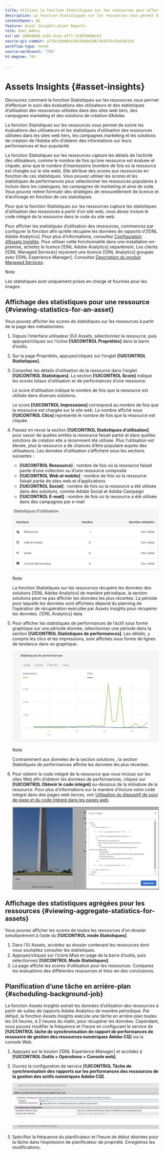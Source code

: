 ```yaml
---
title: Utilisez la fonction Statistiques sur les ressources pour effectuer le suivi de l’utilisation de vos images.
description: La fonction Statistiques sur les ressources vous permet d’effectuer le suivi des évaluations des utilisateurs et des statistiques d’utilisation des images utilisées dans les sites web tiers, les campagnes marketing et les solutions de création d’Adobe.
contentOwner: AG
feature: Asset Insights,Asset Reports
role: User,Admin
exl-id: a9604b09-1c83-4c1e-aff7-13107b898cb3
source-git-commit: a778c3bbd0e15bb7b6de2d673b4553a7bd146143
workflow-type: tm+mt
source-wordcount: '793'
ht-degree: 74%

---
```


# Assets Insights {#asset-insights}

Découvrez comment la fonction Statistiques sur les ressources vous permet d’effectuer le suivi des évaluations des utilisateurs et des statistiques d’utilisation des ressources utilisées dans des sites web tiers, des campagnes marketing et des solutions de création d’Adobe.

La fonction Statistiques sur les ressources vous permet de suivre les évaluations des utilisateurs et les statistiques d’utilisation des ressources utilisées dans les sites web tiers, les campagnes marketing et les solutions de création de l’Adobe afin d’obtenir des informations sur leurs performances et leur popularité.

La fonction Statistiques sur les ressources capture les détails de l’activité des utilisateurs, comme le nombre de fois qu’une ressource est évaluée et cliquée, ainsi que le nombre d’impressions (nombre de fois où la ressource est chargée sur le site web). Elle attribue des scores aux ressources en fonction de ces statistiques. Vous pouvez utiliser les scores et les statistiques de performances pour sélectionner les ressources populaires à inclure dans les catalogues, les campagnes de marketing et ainsi de suite. Vous pouvez même formuler des stratégies de renouvellement de licence et d’archivage en fonction de ces statistiques.

Pour que la fonction Statistiques sur les ressources capture les statistiques d’utilisation des ressources à partir d’un site web, vous devez inclure le code intégré de la ressource dans le code du site web.

Pour afficher les statistiques d’utilisation des ressources, commencez par configurer la fonction afin qu’elle récupère les données de rapports d’[!DNL Adobe Analytics]. Pour plus d’informations, consultez [Configuration d’Assets Insights](touch-ui-configuring-asset-insights.md). Pour utiliser cette fonctionnalité dans une installation on-premise, achetez le licence [!DNL Adobe Analytics] séparément. Les clients [!DNL Managed Services] reçoivent une licence [!DNL Analytics] groupée avec [!DNL Experience Manager]. Consultez [Description du produit Managed Services](https://helpx.adobe.com/fr/legal/product-descriptions/adobe-experience-manager-managed-services.html).

>[!NOTE]
>
>Les statistiques sont uniquement prises en charge et fournies pour les images.

## Affichage des statistiques pour une ressource {#viewing-statistics-for-an-asset}

Vous pouvez afficher les scores de statistiques sur les ressources à partir de la page des métadonnées.

1. Depuis l’interface utilisateur (IU) Assets, sélectionnez la ressource, puis appuyez/cliquez sur l’icône **[!UICONTROL Propriétés]** dans la barre d’outils.
1. Sur la page Propriétés, appuyez/cliquez sur l’onglet **[!UICONTROL Statistiques]**.
1. Consultez les détails d’utilisation de la ressource dans l’onglet **[!UICONTROL Statistiques]**. La section **[!UICONTROL Score]** indique les scores totaux d’utilisation et de performances d’une ressource.

   Le score d’utilisation indique le nombre de fois que la ressource est utilisée dans diverses solutions.

   Le score **[!UICONTROL Impressions]** correspond au nombre de fois que la ressource est chargée sur le site web. Le nombre affiché sous **[!UICONTROL Clics]** représente le nombre de fois que la ressource est cliquée.

1. Passez en revue la section **[!UICONTROL Statistiques d’utilisation]** pour savoir de quelles entités la ressource faisait partie et dans quelles solutions de création elle a récemment été utilisée. Plus l’utilisation est élevée, plus la ressource a de chances d’être populaire auprès des utilisateurs. Les données d’utilisation s’affichent sous les sections suivantes :

   * **[!UICONTROL Ressource]** : nombre de fois où la ressource faisait partie d’une collection ou d’une ressource composite
   * **[!UICONTROL Web et mobile]** : nombre de fois où la ressource faisait partie de sites web et d’applications
   * **[!UICONTROL Social]** : nombre de fois où la ressource a été utilisée dans des solutions, comme Adobe Social et Adobe Campaign
   * **[!UICONTROL E-mail]** : nombre de fois où la ressource a été utilisée dans des campagnes par e-mail

   ![usage_statistics](assets/usage_statistics.png)

   >[!NOTE]
   >
   >La fonction Statistiques sur les ressources récupère les données des solutions [!DNL Adobe Analytics] de manière périodique, la section solutions peut ne pas afficher les données les plus récentes. La période pour laquelle les données sont affichées dépend du planning de l’opération de récupération exécutée par Assets Insights pour récupérer les données. [!DNL Analytics] data.

1. Pour afficher les statistiques de performances de l’actif sous forme graphique sur une période donnée, sélectionnez une période dans la section **[!UICONTROL Statistiques de performances]**. Les détails, y compris les clics et les impressions, sont affichés sous forme de lignes de tendance dans un graphique.

   ![chlimage_1-3](assets/chlimage_1-3.jpeg)

   >[!NOTE]
   >
   >Contrairement aux données de la section solutions , la section Statistiques de performances affiche les données les plus récentes.

1. Pour obtenir le code intégré de la ressource que vous incluez sur les sites Web afin d’obtenir les données de performances, cliquez sur **[!UICONTROL Obtenir le code intégré]** au-dessous de la miniature de la ressource. Pour plus d’informations sur la manière d’inclure votre code intégré dans des pages web tierces, voir [Utilisation du dispositif de suivi de page et du code intégré dans les pages web](touch-ui-using-page-tracker.md).

   ![chlimage_1-303](assets/chlimage_1-303.png)

## Affichage des statistiques agrégées pour les ressources {#viewing-aggregate-statistics-for-assets}

Vous pouvez afficher les scores de toutes les ressources d’un dossier simultanément à l’aide du **[!UICONTROL mode Statistiques]**.

1. Dans l’IU Assets, accédez au dossier contenant les ressources dont vous souhaitez consulter les statistiques.
1. Appuyez/cliquez sur l’icône Mise en page de la barre d’outils, puis sélectionnez **[!UICONTROL Mode Statistiques]**.
1. La page affiche les scores d’utilisation pour les ressources. Comparez les évaluations des différentes ressources et tirez-en des conclusions.

## Planification d’une tâche en arrière-plan {#scheduling-background-job}

La fonction Assets Insights extrait les données d’utilisation des ressources à partir de suites de rapports Adobe Analytics de manière périodique. Par défaut, la fonction Assets Insights exécute une tâche en arrière-plan toutes les 24 heures, à 2 heures du matin, pour récupérer les données. Cependant, vous pouvez modifier la fréquence et l’heure en configurant le service de **[!UICONTROL tâche de synchronisation de rapport de performances de ressource de gestion des ressources numériques Adobe CQ]** via la console Web.

1. Appuyez sur le bouton [!DNL Experience Manager] et accédez à **[!UICONTROL Outils > Opérations > Console web]**.
1. Ouvrez la configuration de service **[!UICONTROL Tâche de synchronisation des rapports sur les performances des ressources de la gestion des actifs numériques Adobe CQ]**.

   ![chlimage_1-304](assets/chlimage_1-304.png)

1. Spécifiez la fréquence du planificateur et l’heure de début désirées pour la tâche dans l’expression de planificateur de propriété. Enregistrez les modifications.
